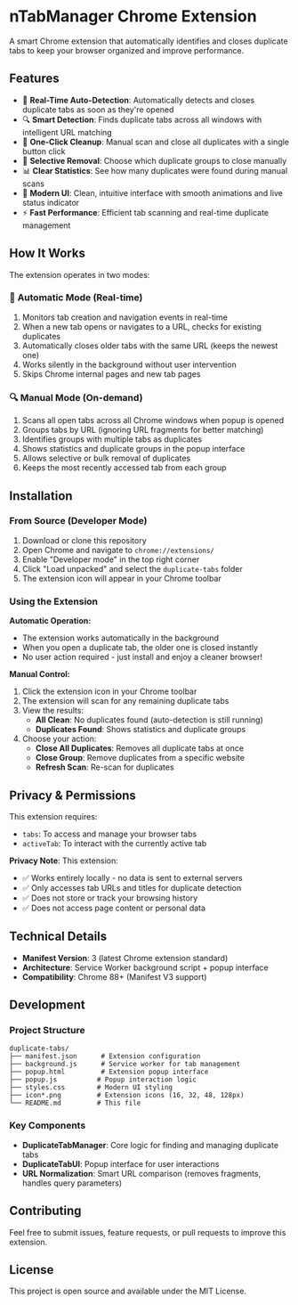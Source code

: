 # nTabManager Chrome Extension

A smart Chrome extension that automatically identifies and closes duplicate tabs to keep your browser organized and improve performance.

## Features

- 🤖 **Real-Time Auto-Detection**: Automatically detects and closes duplicate tabs as soon as they're opened
- 🔍 **Smart Detection**: Finds duplicate tabs across all windows with intelligent URL matching
- 🧹 **One-Click Cleanup**: Manual scan and close all duplicates with a single button click
- 🎯 **Selective Removal**: Choose which duplicate groups to close manually
- 📊 **Clear Statistics**: See how many duplicates were found during manual scans
- 🎨 **Modern UI**: Clean, intuitive interface with smooth animations and live status indicator
- ⚡ **Fast Performance**: Efficient tab scanning and real-time duplicate management

## How It Works

The extension operates in two modes:

### 🤖 **Automatic Mode (Real-time)**
1. Monitors tab creation and navigation events in real-time
2. When a new tab opens or navigates to a URL, checks for existing duplicates
3. Automatically closes older tabs with the same URL (keeps the newest one)
4. Works silently in the background without user intervention
5. Skips Chrome internal pages and new tab pages

### 🔍 **Manual Mode (On-demand)**
1. Scans all open tabs across all Chrome windows when popup is opened
2. Groups tabs by URL (ignoring URL fragments for better matching)
3. Identifies groups with multiple tabs as duplicates
4. Shows statistics and duplicate groups in the popup interface
5. Allows selective or bulk removal of duplicates
6. Keeps the most recently accessed tab from each group

## Installation

### From Source (Developer Mode)

1. Download or clone this repository
2. Open Chrome and navigate to `chrome://extensions/`
3. Enable "Developer mode" in the top right corner
4. Click "Load unpacked" and select the `duplicate-tabs` folder
5. The extension icon will appear in your Chrome toolbar

### Using the Extension

**Automatic Operation:**
- The extension works automatically in the background
- When you open a duplicate tab, the older one is closed instantly
- No user action required - just install and enjoy a cleaner browser!

**Manual Control:**
1. Click the extension icon in your Chrome toolbar
2. The extension will scan for any remaining duplicate tabs
3. View the results:
   - **All Clean**: No duplicates found (auto-detection is still running)
   - **Duplicates Found**: Shows statistics and duplicate groups
4. Choose your action:
   - **Close All Duplicates**: Removes all duplicate tabs at once
   - **Close Group**: Remove duplicates from a specific website
   - **Refresh Scan**: Re-scan for duplicates

## Privacy & Permissions

This extension requires:
- `tabs`: To access and manage your browser tabs
- `activeTab`: To interact with the currently active tab

**Privacy Note**: This extension:
- ✅ Works entirely locally - no data is sent to external servers
- ✅ Only accesses tab URLs and titles for duplicate detection
- ✅ Does not store or track your browsing history
- ✅ Does not access page content or personal data

## Technical Details

- **Manifest Version**: 3 (latest Chrome extension standard)
- **Architecture**: Service Worker background script + popup interface
- **Compatibility**: Chrome 88+ (Manifest V3 support)

## Development

### Project Structure
```
duplicate-tabs/
├── manifest.json      # Extension configuration
├── background.js      # Service worker for tab management
├── popup.html         # Extension popup interface
├── popup.js          # Popup interaction logic
├── styles.css        # Modern UI styling
├── icon*.png         # Extension icons (16, 32, 48, 128px)
└── README.md         # This file
```

### Key Components

- **DuplicateTabManager**: Core logic for finding and managing duplicate tabs
- **DuplicateTabUI**: Popup interface for user interactions
- **URL Normalization**: Smart URL comparison (removes fragments, handles query parameters)

## Contributing

Feel free to submit issues, feature requests, or pull requests to improve this extension.

## License

This project is open source and available under the MIT License.
